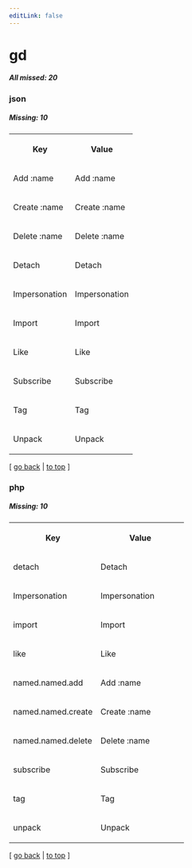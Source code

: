 ```yaml
---
editLink: false
---
```


# gd

##### All missed: 20


### json

##### Missing: 10

<table width="100%">
<tr><th width="50%">

Key

</th><th width="50%">

Value

</th></tr>
<tr><td width="50%">

Add :name

</td><td width="50%">

Add :name

</td></tr>
<tr><td width="50%">

Create :name

</td><td width="50%">

Create :name

</td></tr>
<tr><td width="50%">

Delete :name

</td><td width="50%">

Delete :name

</td></tr>
<tr><td width="50%">

Detach

</td><td width="50%">

Detach

</td></tr>
<tr><td width="50%">

Impersonation

</td><td width="50%">

Impersonation

</td></tr>
<tr><td width="50%">

Import

</td><td width="50%">

Import

</td></tr>
<tr><td width="50%">

Like

</td><td width="50%">

Like

</td></tr>
<tr><td width="50%">

Subscribe

</td><td width="50%">

Subscribe

</td></tr>
<tr><td width="50%">

Tag

</td><td width="50%">

Tag

</td></tr>
<tr><td width="50%">

Unpack

</td><td width="50%">

Unpack

</td></tr>
</table>

[ [go back](../status.md) | [to top](#) ]



### php

##### Missing: 10

<table width="100%">
<tr><th width="50%">

Key

</th><th width="50%">

Value

</th></tr>
<tr><td width="50%">

detach

</td><td width="50%">

Detach

</td></tr>
<tr><td width="50%">

Impersonation

</td><td width="50%">

Impersonation

</td></tr>
<tr><td width="50%">

import

</td><td width="50%">

Import

</td></tr>
<tr><td width="50%">

like

</td><td width="50%">

Like

</td></tr>
<tr><td width="50%">

named.named.add

</td><td width="50%">

Add :name

</td></tr>
<tr><td width="50%">

named.named.create

</td><td width="50%">

Create :name

</td></tr>
<tr><td width="50%">

named.named.delete

</td><td width="50%">

Delete :name

</td></tr>
<tr><td width="50%">

subscribe

</td><td width="50%">

Subscribe

</td></tr>
<tr><td width="50%">

tag

</td><td width="50%">

Tag

</td></tr>
<tr><td width="50%">

unpack

</td><td width="50%">

Unpack

</td></tr>
</table>

[ [go back](../status.md) | [to top](#) ]

